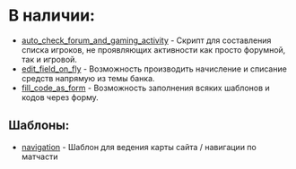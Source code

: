 # **В наличии:**
- [auto_check_forum_and_gaming_activity](https://github.com/4eDo/mybb/blob/main/auto_check_forum_and_gaming_activity/readme.md) - Скрипт для составления списка игроков, не проявляющих активности как просто форумной, так и игровой.
- [edit_field_on_fly](https://github.com/4eDo/mybb/blob/main/edit_field_on_fly/readme.md) - Возможность производить начисление и списание средств напрямую из темы банка.
- [fill_code_as_form](https://github.com/4eDo/mybb/blob/main/fill_code_as_form/readme.md) - Возможность заполнения всяких шаблонов и кодов через форму.


## Шаблоны:
- [navigation](https://github.com/4eDo/mybb/tree/main/navigation/readme.md) - Шаблон для ведения карты сайта / навигации по матчасти
